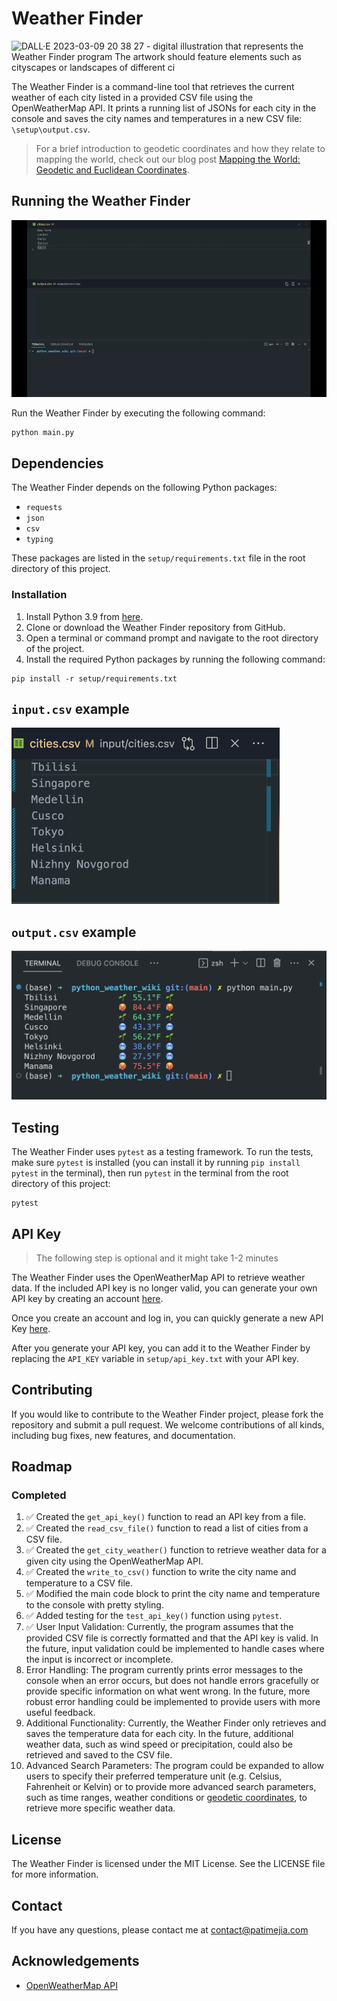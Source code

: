 # Weather Finder

![DALL·E 2023-03-09 20 38 27 -  digital illustration that represents the Weather Finder program  The artwork should feature elements such as cityscapes or landscapes of different ci](https://user-images.githubusercontent.com/92187562/224209208-702669c9-9283-45e8-95bc-f266496803c5.png)

The Weather Finder is a command-line tool that retrieves the current weather of each city listed in a provided CSV file using the OpenWeatherMap API. It prints a running list of JSONs for each city in the console and saves the city names and temperatures in a new CSV file: `\setup\output.csv`.

> For a brief introduction to geodetic coordinates and how they relate to mapping the world, check out our blog post [Mapping the World: Geodetic and Euclidean Coordinates](https://patimejia.medium.com/mapping-the-world-e418a23db95b).

## Running the Weather Finder

![weather_wiki](assets/weather_wiki.gif)

Run the Weather Finder by executing the following command:

```
python main.py
```

## Dependencies

The Weather Finder depends on the following Python packages:

- `requests`
- `json`
- `csv`
- `typing`

These packages are listed in the `setup/requirements.txt` file in the root directory of this project.

### Installation

1. Install Python 3.9 from [here](https://www.python.org/downloads/).
2. Clone or download the Weather Finder repository from GitHub.
3. Open a terminal or command prompt and navigate to the root directory of the project.
4. Install the required Python packages by running the following command:

```
pip install -r setup/requirements.txt
```

## `input.csv` example

![input_csv_image](assets/input.png)

## `output.csv` example

![output_to_console_image](assets/console.png)

## Testing

The Weather Finder uses `pytest` as a testing framework. To run the tests, make sure `pytest` is installed (you can install it by running `pip install pytest` in the terminal), then run `pytest` in the terminal from the root directory of this project:

```
pytest
```

## API Key

> The following step is optional and it might take 1-2 minutes

The Weather Finder uses the OpenWeatherMap API to retrieve weather data. If the included API key is no longer valid, you can generate your own API key by creating an account [here](https://home.openweathermap.org/users/sign_up).

Once you create an account and log in, you can quickly generate a new API Key [here](https://home.openweathermap.org/api_keys).

After you generate your API key, you can add it to the Weather Finder by replacing the `API_KEY` variable in `setup/api_key.txt` with your API key.

## Contributing

If you would like to contribute to the Weather Finder project, please fork the repository and submit a pull request. We welcome contributions of all kinds, including bug fixes, new features, and documentation.

## Roadmap

### Completed

1. ✅ Created the `get_api_key()` function to read an API key from a file.
1. ✅ Created the `read_csv_file()` function to read a list of cities from a CSV file.
1. ✅ Created the `get_city_weather()` function to retrieve weather data for a given city using the OpenWeatherMap API.
1. ✅ Created the `write_to_csv()` function to write the city name and temperature to a CSV file.
1. ✅ Modified the main code block to print the city name and temperature to the console with pretty styling.
1. ✅ Added testing for the `test_api_key()` function using `pytest`.
1. ✅ User Input Validation: Currently, the program assumes that the provided CSV file is correctly formatted and that the API key is valid. In the future, input validation could be implemented to handle cases where the input is incorrect or incomplete.
1. Error Handling: The program currently prints error messages to the console when an error occurs, but does not handle errors gracefully or provide specific information on what went wrong. In the future, more robust error handling could be implemented to provide users with more useful feedback.
1. Additional Functionality: Currently, the Weather Finder only retrieves and saves the temperature data for each city. In the future, additional weather data, such as wind speed or precipitation, could also be retrieved and saved to the CSV file.
1. Advanced Search Parameters: The program could be expanded to allow users to specify their preferred temperature unit (e.g. Celsius, Fahrenheit or Kelvin) or to provide more advanced search parameters, such as time ranges, weather conditions or [geodetic coordinates](https://patimejia.medium.com/mapping-the-world-e418a23db95b), to retrieve more specific weather data.

## License

The Weather Finder is licensed under the MIT License. See the LICENSE file for more information.

## Contact

If you have any questions, please contact me at [contact@patimejia.com
](mailto:contact@patimejia.com)

## Acknowledgements

- [OpenWeatherMap API](https://openweathermap.org/api)
